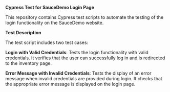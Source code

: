  **Cypress Test for SauceDemo Login Page**

This repository contains Cypress test scripts to automate the testing of the login functionality on the SauceDemo website.

 **Test Description**

The test script includes two test cases:

**Login with Valid Credentials**:
Tests the login functionality with valid credentials.
It verifies that the user can successfully log in and is redirected to the inventory page.

**Error Message with Invalid Credentials**: 
Tests the display of an error message when invalid credentials are provided during login. 
It checks that the appropriate error message is displayed on the login page.
